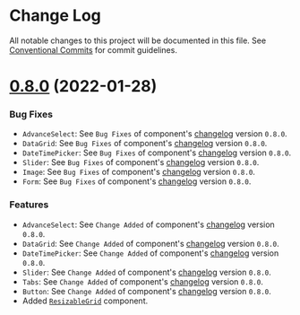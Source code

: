 # Change Log

All notable changes to this project will be documented in this file.
See [Conventional Commits](https://conventionalcommits.org) for commit guidelines.

# [0.8.0]() (2022-01-28)


### Bug Fixes

* `AdvanceSelect`: See `Bug Fixes` of component's [changelog](./?path=/changelog/inputs-advanceselect) version `0.8.0`.
* `DataGrid`: See `Bug Fixes` of component's [changelog](./?path=/changelog/display-datagrid) version `0.8.0`.
* `DateTimePicker`: See `Bug Fixes` of component's [changelog](./?path=/changelog/inputs-datetime-picker) version `0.8.0`.
* `Slider`: See `Bug Fixes` of component's [changelog](./?path=/changelog/inputs-slider) version `0.8.0`.
* `Image`: See `Bug Fixes` of component's [changelog](./?path=/changelog/display-image-image) version `0.8.0`.
* `Form`: See `Bug Fixes` of component's [changelog](./?path=/changelog/inputs-form--sample-login-form) version `0.8.0`.

### Features

* `AdvanceSelect`: See `Change Added` of component's [changelog](./?path=/changelog/inputs-advanceselect) version `0.8.0`.
* `DataGrid`: See `Change Added` of component's [changelog](./?path=/changelog/display-datagrid) version `0.8.0`.
* `DateTimePicker`: See `Change Added` of component's [changelog](./?path=/changelog/inputs-datetime-picker) version `0.8.0`.
* `Slider`: See `Change Added` of component's [changelog](./?path=/changelog/inputs-slider) version `0.8.0`.
* `Tabs`: See `Change Added` of component's [changelog](./?path=/changelog/display-tabs) version `0.8.0`.
* `Button`: See `Change Added` of component's [changelog](./?path=/changelog/display-tabs) version `0.8.0`.
* Added [`ResizableGrid`]() component.

